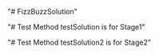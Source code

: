 "# FizzBuzzSolution" 

"# Test Method testSolution is for Stage1"

"# Test Method testSolution2 is for Stage2"

